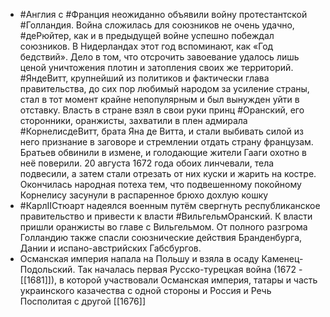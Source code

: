 * #Англия с #Франция неожиданно объявили войну протестантской #Голландия. Война сложилась для союзников не очень удачно, #деРюйтер, как и в предыдущей войне успешно побеждал союзников. В Нидерландах этот год вспоминают, как «Год бедствий». Дело в том, что отсрочить завоевание удалось лишь ценой уничтожения плотин и затопления своих же территорий. #ЯндеВитт, крупнейший из политиков и фактически глава правительства, до сих пор любимый народом за усиление страны, стал в тот момент крайне непопулярным и был вынужден уйти в отставку. Власть в стране взял в свои руки принц #Оранский, его сторонники, оранжисты, захватили в плен адмирала #КорнелисдеВитт, брата Яна де Витта, и стали выбивать силой из него признание в заговоре и стремлении отдать страну французам. Братьев обвинили в измене, и голодающие жители Гааги охотно в неё поверили. 20 августа 1672 года обоих линчевали, тела подвесили, а затем стали отрезать от них куски и жарить на костре. Окончилась народная потеха тем, что подвешенному покойному Корнелису засунули в распаренное брюхо дохлую кошку
* #КарлIIСтюарт надеялся военным путём свергнуть республиканское правительство и привести к власти #ВильгельмОранский. К власти пришли оранжисты во главе с Вильгельмом. От полного разгрома Голландию также спасли союзнические действия Бранденбурга, Дании и испано-австрийских Габсбургов.
* Османская империя напала на Польшу и взяла в осаду Каменец-Подольский. Так началась первая Русско-турецкая война (1672 - [[1681]]), в которой участвовали Османская империя, татары и часть украинского казачества с одной стороны и Россия и Речь Посполитая с другой [[1676]]
 